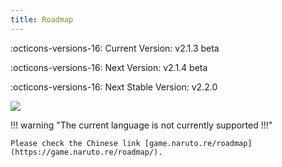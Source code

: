 ```yaml
---
title: Roadmap
---
```


:octicons-versions-16: Current Version: v2.1.3 beta

:octicons-versions-16: Next Version: v2.1.4 beta

:octicons-versions-16: Next Stable Version: v2.2.0

<a title="Crowdin" target="_blank" href="https://crowdin.com/project/nsv2"><img src="https://badges.crowdin.net/nsv2/localized.svg"></a>

!!! warning "The current language is not currently supported !!!"

    Please check the Chinese link [game.naruto.re/roadmap](https://game.naruto.re/roadmap/).
